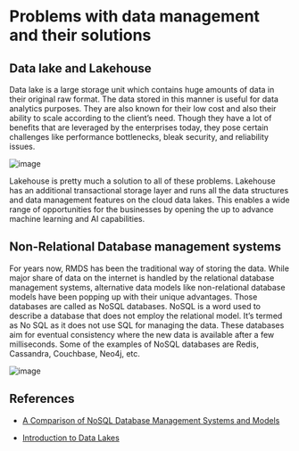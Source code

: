 # Problems with data management and their solutions

## Data lake and Lakehouse

Data lake is a large storage unit which contains huge amounts of data in their original raw format. The data stored in this manner is useful for data analytics purposes. They are also known for their low cost and also their ability to scale according to the client’s need. Though they have a lot of benefits that are leveraged by the enterprises today, they pose certain challenges like performance bottlenecks, bleak security, and reliability issues. 

![image](https://miro.medium.com/max/1114/1*xuE8_N_LxoP49S1Pu5Wn5A.png)

Lakehouse is pretty much a solution to all of these problems. Lakehouse has an additional transactional storage layer and runs all the data structures and data management features on the cloud data lakes. This enables a wide range of opportunities for the businesses by opening the up to advance machine learning and AI capabilities. 

## Non-Relational Database management systems

For years now, RMDS has been the traditional way of storing the data. While major share of data on the internet is handled by the relational database management systems, alternative data models like non-relational database models have been popping up with their unique advantages. Those databases are called as NoSQL databases.
NoSQL is a word used to describe a database that does not employ the relational model. It’s termed as No SQL as it does not use SQL for managing the data. These databases aim for eventual consistency where the new data is available after a few milliseconds. Some of the examples of NoSQL databases are Redis, Cassandra, Couchbase, Neo4j, etc.

![image](https://cdn.educba.com/academy/wp-content/uploads/2019/05/what-is-Nosql-database1.png.webp)

## References<br />
<ul>
<li> <a href="https://www.digitalocean.com/community/tutorials/a-comparison-of-nosql-database-management-systems-and-models/">A Comparison of NoSQL Database Management Systems and Models</a> </li>
</ul>
<ul>
<li> <a href="https://databricks.com/discover/data-lakes/introduction/">Introduction to Data Lakes</a> </li>
</ul>
